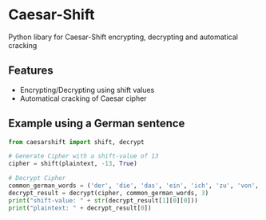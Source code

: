 # Caesar-Shift
Python libary for Caesar-Shift encrypting, decrypting and automatical cracking

## Features
* Encrypting/Decrypting using shift values
* Automatical cracking of Caesar cipher

## Example using a German sentence
```python
from caesarshift import shift, decrypt

# Generate Cipher with a shift-value of 13
cipher = shift(plaintext, -13, True)

# Decrypt Cipher
common_german_words = ('der', 'die', 'das', 'ein', 'ich', 'zu', 'von', 'und', 'kann', 'den', 'dies', 'mit')
decrypt_result = decrypt(cipher, common_german_words, 3)
print("shift-value: " + str(decrypt_result[1][0][0]))
print("plaintext: " + decrypt_result[0])
```
